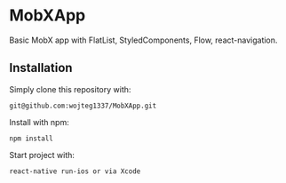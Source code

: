 # MobXApp
Basic MobX app with FlatList, StyledComponents, Flow, react-navigation.

## Installation

Simply clone this repository with:

```
git@github.com:wojteg1337/MobXApp.git
```

Install with npm:

```
npm install
```

Start project with:
```
react-native run-ios or via Xcode
```
